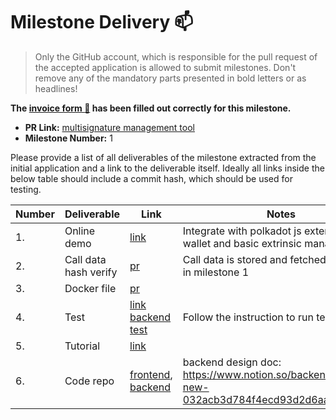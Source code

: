 # Milestone Delivery :mailbox:

> Only the GitHub account, which is responsible for the pull request of the accepted application is allowed to submit milestones. Don't remove any of the mandatory parts presented in bold letters or as headlines!

**The [invoice form :pencil:](https://forms.gle/8Wx7nxtq8fKrsuEz8) has been filled out correctly for this milestone.**  

* **PR Link:** [multisignature management tool](https://github.com/w3f/Open-Grants-Program/pull/11)
* **Milestone Number:** 1

Please provide a list of all deliverables of the milestone extracted from the initial application and a link to the deliverable itself. Ideally all links inside the below table should include a commit hash, which should be used for testing.

| Number | Deliverable | Link | Notes |
| ------------- | ------------- | ------------- |------------- |
| 1. | Online demo | [link](https://multisig.subscan.io.l2me.com/) | Integrate with polkadot js extension, wallet and basic extrinsic management|
| 2.  | Call data hash verify |[pr](https://github.com/itering/subscan-multisig-ui/commit/30f83b4a4d9f0f060c46db103cee3125e8f0e487) | Call data is stored and fetched on chain in milestone 1|
| 3.  | Docker file |[pr](https://github.com/itering/subscan-multisig-ui/commit/75ebe13a507051c5a89029f4260162835bb44fd0) | |
| 4.  | Test |[link](https://github.com/itering/subscan-multisig-ui/blob/main/README.md#Test) [backend test](https://github.com/itering/subscan-multisig-backend/blob/master/spec/tests/crawler.spec.ts) | Follow the instruction to run test|
| 5.  | Tutorial |[link](https://github.com/itering/subscan-multisig-ui/blob/main/README.md#tutorial) | |
| 6.  | Code repo |[frontend](https://github.com/itering/subscan-multisig-ui), [backend](https://github.com/itering/subscan-multisig-backend) | backend design doc: https://www.notion.so/backend-doc-new-032acb3d784f4ecd93d2d6aa01a390e9 |

